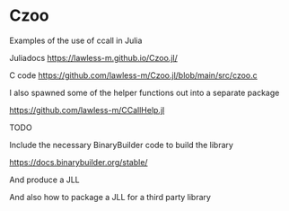 # Czoo

Examples of the use of ccall in Julia

Juliadocs
https://lawless-m.github.io/Czoo.jl/

C code
https://github.com/lawless-m/Czoo.jl/blob/main/src/czoo.c

I also spawned some of the helper functions out into a separate package

https://github.com/lawless-m/CCallHelp.jl

TODO

Include the necessary BinaryBuilder code to build the library

https://docs.binarybuilder.org/stable/

And produce a JLL

And also how to package a JLL for a third party library
